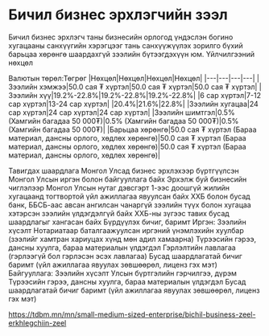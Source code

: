 # Бичил бизнес эрхлэгчийн зээл
Бичил бизнес эрхлэгч таны бизнесийн орлогод үндэслэн богино хугацааны санхүүгийн хэрэгцээг тань санхүүжүүлэх зорилго бүхий барьцаа хөрөнгө шаардахгүй зээлийн бүтээгдэхүүн юм.
Үйлчилгээний нөхцөл

Валютын төрөл:Төгрөг
|Нөхцөл|Нөхцөл|Нөхцөл|Нөхцөл|
|---|---|---|---|
|Зээлийн хэмжээ|50.0 сая ₮ хүртэл|50.0 сая ₮ хүртэл|50.0 сая ₮ хүртэл|
|Зээлийн хүү|19.2%-22.8%|19.2%-22.8%|19.2%-22.8%|
|6 сар хүртэл|7-12 сар хүртэл|13-24 сар хүртэл|
|20.4%|21.6%|22.8%|
|Зээлийн хугацаа|24 сар хүртэл|24 сар хүртэл|24 сар хүртэл|
|Зээлийн шимтгэл|0.5% (Хамгийн багадаа 50 000₮)|0.5% (Хамгийн багадаа 50 000₮)|0.5% (Хамгийн багадаа 50 000₮)|
|Барьцаа хөрөнгө|50.0 сая ₮ хүртэл (Бараа материал, дансны орлого, хөдлөх хөрөнгө)|50.0 сая ₮ хүртэл (Бараа материал, дансны орлого, хөдлөх хөрөнгө)|50.0 сая ₮ хүртэл (Бараа материал, дансны орлого, хөдлөх хөрөнгө)|

Тавигдах шаардлага
Монгол Улсад бизнес эрхлэхээр бүртгүүлсэн Монгол Улсын иргэн болон байгууллага байх
Эрхэлж буй бизнесийн чиглэлээр Монгол Улсын нутаг дэвсгэрт 1-ээс доошгүй жилийн хугацаанд тогтвортой үйл ажиллагаа явуулсан байх
ХХБ болон бусад банк, ББСБ-аас авсан ангилсан чанаргүй зээлийн түүх болон хугацаа хэтэрсэн зээлийн үлдэгдэлгүй байх
ХХБ-ны зүгээс тавих бусад шаардлагыг хангасан байх
Бүрдүүлэх бичиг, баримт
Иргэн:
Зээлийн хүсэлт
Нотариатаар баталгаажуулсан иргэний үнэмлэхийн хуулбар (зээлийг хамтран хариуцах хүнд мөн адил хамаарна)
Түрээсийн гэрээ, дансны хуулга, бараа материалын үлдэгдэл
Гэрлэлтийн лавлагаа (гэрлээгүй бол гэрлэсэн эсэх лавлагаа)
Бусад шаардлагатай бичиг баримт (үйл ажиллагаа явуулах зөвшөөрөл, лиценз гэх мэт)
Байгууллага:
Зээлийн хүсэлт
Улсын бүртгэлийн гэрчилгээ, дүрэм
Түрээсийн гэрээ, дансны хуулга, бараа материалын үлдэгдэл
Бусад шаардлагатай бичиг баримт (үйл ажиллагаа явуулах зөвшөөрөл, лиценз гэх мэт)

https://tdbm.mn/mn/small-medium-sized-enterprise/bichil-business-zeel-erkhlegchiin-zeel